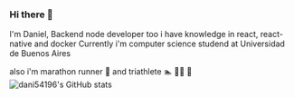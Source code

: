 ### Hi there 👋
I'm Daniel, Backend node developer
too i have knowledge in react, react-native and docker
Currently i'm computer science studend at Universidad de Buenos Aires

also i'm marathon runner 🏃 and triathlete 🏊 🚴‍♂️ 🏃
![dani54196's GitHub stats](https://github-readme-stats.vercel.app/api?username=dani54196&hide=contribs,prs)

<!--
**dani54196/dani54196** is a ✨ _special_ ✨ repository because its `README.md` (this file) appears on your GitHub profile.

Here are some ideas to get you started:

- 🔭 I’m currently working on ...
- 🌱 I’m currently learning ...
- 👯 I’m looking to collaborate on ...
- 🤔 I’m looking for help with ...
- 💬 Ask me about ...
- 📫 How to reach me: ...
- 😄 Pronouns: ...
- ⚡ Fun fact: ...
-->

